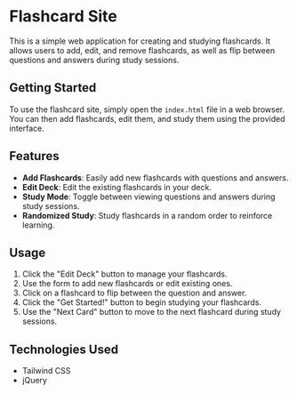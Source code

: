 # Flashcard Site

This is a simple web application for creating and studying flashcards. It allows users to add, edit, and remove flashcards, as well as flip between questions and answers during study sessions.

## Getting Started

To use the flashcard site, simply open the `index.html` file in a web browser. You can then add flashcards, edit them, and study them using the provided interface.

## Features

- **Add Flashcards**: Easily add new flashcards with questions and answers.
- **Edit Deck**: Edit the existing flashcards in your deck.
- **Study Mode**: Toggle between viewing questions and answers during study sessions.
- **Randomized Study**: Study flashcards in a random order to reinforce learning.

## Usage

1. Click the "Edit Deck" button to manage your flashcards.
2. Use the form to add new flashcards or edit existing ones.
3. Click on a flashcard to flip between the question and answer.
4. Click the "Get Started!" button to begin studying your flashcards.
5. Use the "Next Card" button to move to the next flashcard during study sessions.

## Technologies Used

- Tailwind CSS
- jQuery
